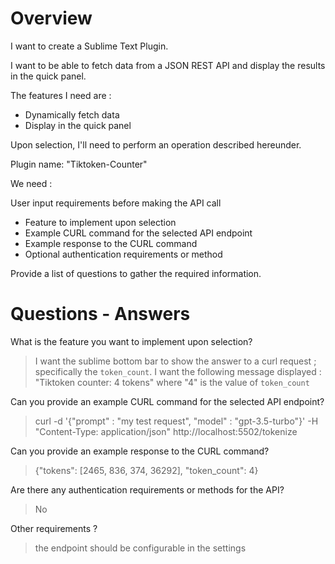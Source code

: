 # Overview


I want to create a Sublime Text Plugin.

I want to be able to fetch data from a JSON REST API and display
the results in the quick panel.

The features I need are :

- Dynamically fetch data
- Display in the quick panel

Upon selection, I'll need to perform an operation described hereunder.

Plugin name: "Tiktoken-Counter"

We need :

User input requirements before making the API call
- Feature to implement upon selection
- Example CURL command for the selected API endpoint
- Example response to the CURL command
- Optional authentication requirements or method

Provide a list of questions to gather the required information.

# Questions - Answers

What is the feature you want to implement upon selection?

> I want the sublime bottom bar to show the answer to a curl request ; specifically the `token_count`.
> I want the following message displayed : "Tiktoken counter: 4 tokens" where "4" is the value of `token_count`

Can you provide an example CURL command for the selected API endpoint?

> curl -d '{"prompt" : "my test request", "model" : "gpt-3.5-turbo"}' -H "Content-Type: application/json"  http://localhost:5502/tokenize

Can you provide an example response to the CURL command?

> {"tokens": [2465, 836, 374, 36292], "token_count": 4}

Are there any authentication requirements or methods for the API?

> No

Other requirements ?

> the endpoint should be configurable in the settings
